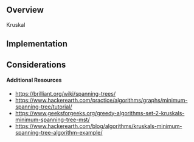 ## Overview

Kruskal   

## Implementation

## Considerations 

#### Additional Resources

* https://brilliant.org/wiki/spanning-trees/
* https://www.hackerearth.com/practice/algorithms/graphs/minimum-spanning-tree/tutorial/
* https://www.geeksforgeeks.org/greedy-algorithms-set-2-kruskals-minimum-spanning-tree-mst/
* https://www.hackerearth.com/blog/algorithms/kruskals-minimum-spanning-tree-algorithm-example/